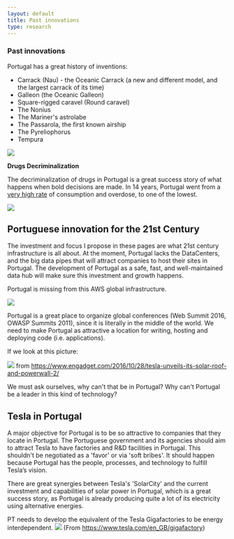 ```yaml
---
layout: default
title: Past innovations
type: research
---
```


### Past innovations

Portugal has a great history of inventions:

  * Carrack (Nau) - the Oceanic Carrack (a new and different model, and the largest carrack of its time)
  * Galleon (the Oceanic Galleon)
  * Square-rigged caravel (Round caravel)
  * The Nonius
  * The Mariner's astrolabe
  * The Passarola, the first known airship
  * The Pyreliophorus
  * Tempura

![](https://cloud.githubusercontent.com/assets/656739/20156664/343f11d2-a6c9-11e6-9853-70d063a8a30e.png)

**Drugs Decriminalization**

The decriminalization of drugs in Portugal is a great success story of what happens when bold decisions are made. In 14 years, Portugal went from a [very high rate](https://mic.com/articles/120403/14-years-after-decriminalizing-drugs-one-chart-shows-why-portugal-s-experiment-has-worked) of consumption and overdose, to one of the lowest.


![](https://images.mic.com/uj2d146c11flpk52tirjnq4i4bgnlvpz1uftyubyty1f183kqrca2gonlngkuvtg.jpg)

## Portuguese innovation for the 21st Century

The investment and focus I propose in these pages are what 21st century infrastructure is all about. 
At the moment, Portugal lacks the DataCenters, and the big data pipes that will attract companies to host their sites in Portugal. The development of Portugal as a safe, fast, and well-maintained data hub will make sure this investment and growth happens.

Portugal is missing from this AWS global infrastructure.

![](https://cloud.githubusercontent.com/assets/656739/20156920/4fa50ba6-a6ca-11e6-9cf3-fc470f74c266.png)

Portugal is a great place to organize global conferences (Web Summit 2016, OWASP Summits 2011), since it is literally in the middle of the world. We need to make Portugal as attractive a location for writing, hosting and deploying code (i.e. applications). 

If we look at this picture:

![](https://s.aolcdn.com/hss/storage/midas/90d13cd5b525cd08d49e9f63eea257c1/204527369/1028_tesla-3-ed.jpg)
from https://www.engadget.com/2016/10/28/tesla-unveils-its-solar-roof-and-powerwall-2/

We must ask ourselves, why can't that be in Portugal? Why can't Portugal be a leader in this kind of technology?

## Tesla in Portugal

A major objective for Portugal is to be so attractive to companies that they locate in Portugal. The Portuguese government and its agencies should aim to attract Tesla to have factories and R&D facilities in Portugal. This shouldn't be negotiated as a 'favor' or via 'soft bribes'. It should happen because Portugal has the people, processes, and technology to fulfill Tesla’s vision. 
 
There are great synergies between Tesla's 'SolarCity' and the current investment and capabilities of solar power in Portugal, which is a great success story, as Portugal is already producing quite a lot of its electricity using alternative energies.

PT needs to develop the equivalent of the Tesla Gigafactories to be energy interdependent.
![](https://www.tesla.com/tesla_theme/assets/img/gigafactory/hero.jpg) 
(From https://www.tesla.com/en_GB/gigafactory)



